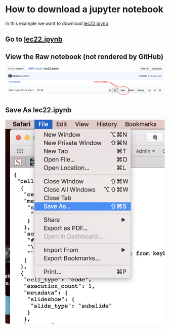 # How to download a jupyter notebook
In this example we want to download [lec22.ipynb](https://github.com/rahatlou/CMP/blob/master/lec22/lec22.ipynb)

## Go to [lec22.ipynb](https://github.com/rahatlou/CMP/blob/master/lec22/lec22.ipynb)

## View the __Raw__ notebook (not rendered by GitHub)
![view raw format](pynb-raw.png "click on Raw")

## Save As lec22.ipynb
  ![view raw format](pynb-save.png "save file")
